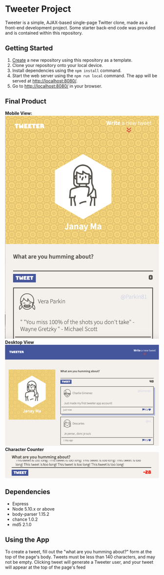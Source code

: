 # Tweeter Project

Tweeter is a simple, AJAX-based single-page Twitter clone, made as a front-end development project. Some starter back-end code was provided and is contained within this repository.

## Getting Started

1. [Create](https://docs.github.com/en/repositories/creating-and-managing-repositories/creating-a-repository-from-a-template) a new repository using this repository as a template.
2. Clone your repository onto your local device.
3. Install dependencies using the `npm install` command.
3. Start the web server using the `npm run local` command. The app will be served at <http://localhost:8080/>.
4. Go to <http://localhost:8080/> in your browser.

## Final Product
**Mobile View:**
![Tablet/Mobile view](./public/images/mobile.png)
**Desktop View**
!["Desktop view"](./public/images/desktop.png)
**Character Counter**
!['Character counter](./public/images/counter.png)

## Dependencies

- Express
- Node 5.10.x or above
- body-parser 1.15.2
- chance 1.0.2
- md5 2.1.0

## Using the App

To create a tweet, fill out the "what are you humming about?" form at the top of the page's body. Tweets must be less than 140 characters, and may not be empty. Clicking tweet will generate a Tweeter user, and your tweet will appear at the top of the page's feed



